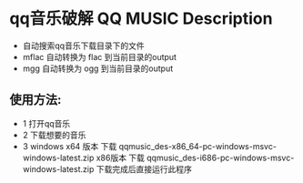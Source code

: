 # qq音乐破解 QQ MUSIC Description
* 自动搜索qq音乐下载目录下的文件
* mflac 自动转换为 flac 到当前目录的output
* mgg 自动转换为 ogg 到当前目录的output

## 使用方法:
* 1 打开qq音乐
* 2 下载想要的音乐
* 3 windows x64 版本 下载 qqmusic_des-x86_64-pc-windows-msvc-windows-latest.zip  x86版本 下载 qqmusic_des-i686-pc-windows-msvc-windows-latest.zip 下载完成后直接运行此程序
